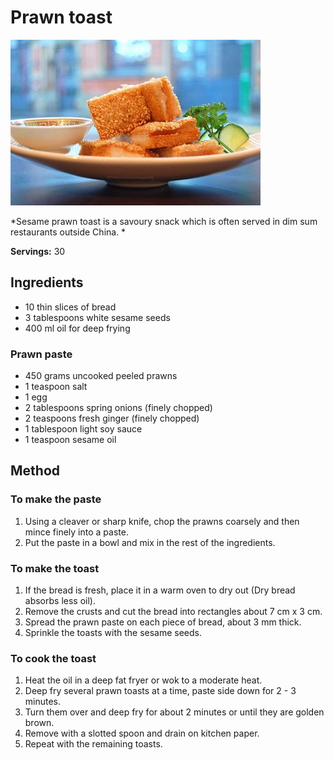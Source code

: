 # Prawn toast

![Prawn toast](resources/prawn-toast.jpg)

*Sesame prawn toast is a savoury snack which is often served in dim sum restaurants outside China. *

**Servings:** 30

## Ingredients
- 10 thin slices of bread
- 3 tablespoons white sesame seeds
- 400 ml oil for deep frying

### Prawn paste
- 450 grams uncooked peeled prawns
- 1 teaspoon salt
- 1 egg
- 2 tablespoons spring onions (finely chopped)
- 2 teaspoons fresh ginger (finely chopped)
- 1 tablespoon light soy sauce
- 1 teaspoon sesame oil

## Method
### To make the paste
1. Using a cleaver or sharp knife, chop the prawns coarsely and then mince finely into a paste.
1. Put the paste in a bowl and mix in the rest of the ingredients.

### To make the toast
1. If the bread is fresh, place it in a warm oven to dry out (Dry bread absorbs less oil).
1. Remove the crusts and cut the bread into rectangles about 7 cm x 3 cm.
1. Spread the prawn paste on each piece of bread, about 3 mm thick.
1. Sprinkle the toasts with the sesame seeds.

### To cook the toast
1. Heat the oil in a deep fat fryer or wok to a moderate heat.
1. Deep fry several prawn toasts at a time, paste side down for 2 - 3 minutes.
1. Turn them over and deep fry for about 2 minutes or until they are golden brown.
1. Remove with a slotted spoon and drain on kitchen paper.
1. Repeat with the remaining toasts.